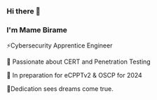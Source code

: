 ### Hi there 👋

### I'm Mame Birame
⚡Cybersecurity Apprentice Engineer

🔭 Passionate about CERT and Penetration Testing

🌱 In preparation for eCPPTv2 & OSCP for 2024

💬Dedication sees dreams come true.

<!--
**BeRoot00/BeRoot00** is a ✨ _special_ ✨ repository because its `README.md` (this file) appears on your GitHub profile.

Here are some ideas to get you started:

- 🔭 I’m currently working on ...
- 🌱 I’m currently learning ...
- 👯 I’m looking to collaborate on ...
- 🤔 I’m looking for help with ...
- 💬 Ask me about ...
- 📫 How to reach me: ...
- 😄 Pronouns: ...
- ⚡ Fun fact: ...
-->
